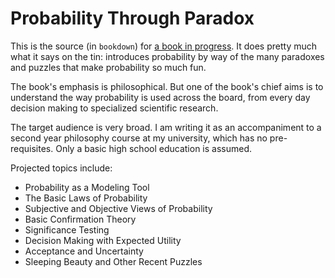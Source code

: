 # Probability Through Paradox

This is the source (in `bookdown`) for [a book in progress](http://jonathanweisberg.org/ptp). It does pretty much what it says on the tin: introduces probability by way of the many paradoxes and puzzles that make probability so much fun.

The book's emphasis is philosophical. But one of the book's chief aims is to understand the way probability is used across the board, from every day decision making to specialized scientific research.

The target audience is very broad. I am writing it as an accompaniment to a second year philosophy course at my university, which has no pre-requisites. Only a basic high school education is assumed.

Projected topics include:

- Probability as a Modeling Tool
- The Basic Laws of Probability
- Subjective and Objective Views of Probability
- Basic Confirmation Theory
- Significance Testing
- Decision Making with Expected Utility
- Acceptance and Uncertainty
- Sleeping Beauty and Other Recent Puzzles
